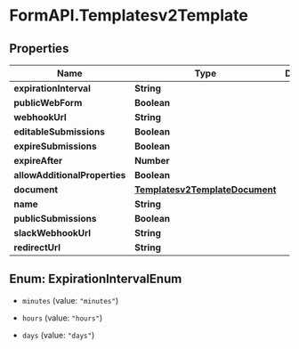 # FormAPI.Templatesv2Template

## Properties
Name | Type | Description | Notes
------------ | ------------- | ------------- | -------------
**expirationInterval** | **String** |  | [optional] 
**publicWebForm** | **Boolean** |  | [optional] 
**webhookUrl** | **String** |  | [optional] 
**editableSubmissions** | **Boolean** |  | [optional] 
**expireSubmissions** | **Boolean** |  | [optional] 
**expireAfter** | **Number** |  | [optional] 
**allowAdditionalProperties** | **Boolean** |  | [optional] 
**document** | [**Templatesv2TemplateDocument**](Templatesv2TemplateDocument.md) |  | [optional] 
**name** | **String** |  | [optional] 
**publicSubmissions** | **Boolean** |  | [optional] 
**slackWebhookUrl** | **String** |  | [optional] 
**redirectUrl** | **String** |  | [optional] 


<a name="ExpirationIntervalEnum"></a>
## Enum: ExpirationIntervalEnum


* `minutes` (value: `"minutes"`)

* `hours` (value: `"hours"`)

* `days` (value: `"days"`)




